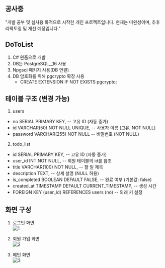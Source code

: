 ## 공사중
"개발 공부 및 실사용 목적으로 시작한 개인 프로젝트입니다. 현재는 미완성이며, 추후 리팩토링 및 개선 예정입니다."
## DoToList
1. C# 윈폼으로 개발
2. DB는 PostgreSQL__16 사용
3. Npgsql 패키지 사용(DB 연결)
4. DB 암호화를 위해  pgcrypto 확장 사용
	- CREATE EXTENSION IF NOT EXISTS pgcrypto;

## 테이블 구조 (변경 가능)
1. users 
 - no SERIAL PRIMARY KEY,       -- 고유 ID (자동 증가)
 - id VARCHAR(50) NOT NULL UNIQUE, -- 사용자 이름 (고유, NOT NULL)
 - password VARCHAR(255) NOT NULL -- 비밀번호 (NOT NULL)

2. todo_list 
- id SERIAL PRIMARY KEY,       -- 고유 ID (자동 증가)
- user_id INT NOT NULL,        -- 회원 테이블의 id를 참조
- title VARCHAR(100) NOT NULL, -- 할 일 제목
- description TEXT,            -- 상세 설명 (NULL 허용)
- is_completed BOOLEAN DEFAULT FALSE, -- 완료 여부 (기본값: false)
- created_at TIMESTAMP DEFAULT CURRENT_TIMESTAMP, -- 생성 시간
- FOREIGN KEY (user_id) REFERENCES users (no) -- 외래 키 설정

## 화면 구성
1. 로그인 화면  
![1](https://github.com/user-attachments/assets/dac3af9f-9a87-4919-96db-9948442f024e)

2. 회원 가입 화면  
![2](https://github.com/user-attachments/assets/ecdd142d-d2dc-4b0e-a312-986a240379b9)

3. 메인 화면  
![3](https://github.com/user-attachments/assets/e54eca2d-3a0c-490a-a5b9-e9d7ac20069c)

